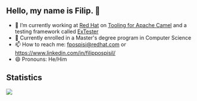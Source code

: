 ## Hello, my name is Filip. 👋
- 🔭 I’m currently working at [Red Hat](https://www.redhat.com/en) on [Tooling for Apache Camel](https://camel.apache.org/) and a testing framework called [ExTester](https://github.com/redhat-developer/vscode-extension-tester)
- 🏫 Currently enrolled in a Master's degree program in Computer Science
- 📫 How to reach me: fpospisi@redhat.com or https://www.linkedin.com/in/filippospisil/
- 😄 Pronouns: He/Him

## Statistics
<img src="https://github-readme-stats.vercel.app/api?username=pospisilf&show_icons=true&theme=transparent"/>
